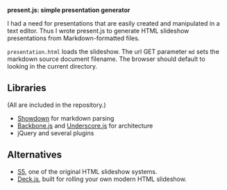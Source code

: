 **present.js: simple presentation generator**

I had a need for presentations that are easily created and manipulated
in a text editor. Thus I wrote present.js to generate HTML slideshow 
presentations from Markdown-formatted files.

`presentation.html` loads the slideshow. The url GET parameter `md`
sets the markdown source document filename. The browser should 
default to looking in the current directory.

Libraries
---------
(All are included in the repository.)

* [Showdown](http://attacklab.net/showdown/) for markdown parsing
* [Backbone.js](http://documentcloud.github.com/backbone/) and 
  [Underscore.js](http://documentcloud.github.com/underscore/)
  for architecture
* jQuery and several plugins

Alternatives
------------
* [S5](http://meyerweb.com/eric/tools/s5/), one of the original HTML slideshow
  systems. 
* [Deck.js](http://imakewebthings.github.com/deck.js/), built for rolling your
  own modern HTML slideshow.

